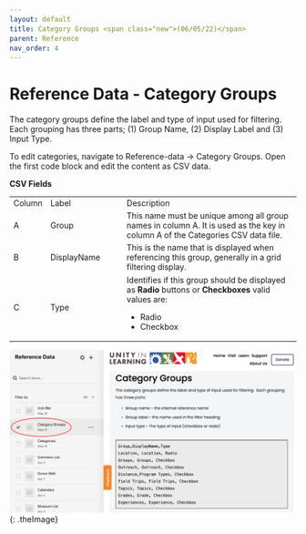 ```yaml
---
layout: default
title: Category Groups <span class="new">(06/05/22)</span>
parent: Reference
nav_order: 4
---
```


# Reference Data - Category Groups

The category groups define the label and type of input used for filtering.  Each grouping has three parts; (1) Group Name, (2) Display Label and (3) Input Type.

To edit categories, navigate to Reference-data -> Category Groups.  Open the first code
block and edit the content as CSV data.

**CSV Fields**

<table class="ws-table-all notranslate">
  <tbody>
    <tr class="tableTop">
    <td style="width:20px">Column</td>
    <td style="width:120px">Label</td>
    <td>Description</td>
    </tr>
    <tr>
    <td>A</td>
    <td>Group</td>
    <td>This name must be unique among all group names in column A.   It is used
      as the key in column A of the Categories CSV data file.
     </td>
  </tr>
  <tr>
    <td>B</td>
    <td>DisplayName</td>
    <td>This is the name that is displayed when referencing this group, generally
    in a grid filtering display.</td>
  </tr>
  <tr>
    <td>C</td>
    <td>Type</td>
    <td>Identifies if this group should be displayed as
    <strong>Radio</strong> buttons or <strong>Checkboxes</strong>
    valid values are:
      <ul><li>Radio</li>
        <li>Checkbox</li>
      </ul>
    </td>
  </tr>
  </tbody>
</table>

![Alt Category Groups](../../assets/images/referencecatgroups.jpg "Category Groups"){: .theImage}
